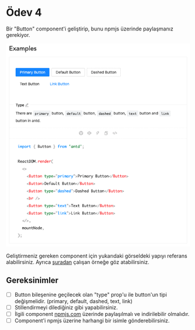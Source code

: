# Ödev 4

Bir "Button" component'i geliştirip, bunu npmjs üzerinde paylaşmanız gerekiyor.

![preview](https://raw.githubusercontent.com/Kodluyoruz/taskforce/main/react-patika/odev4/figures/preview.png)

Geliştirmeniz gereken component için yukarıdaki görseldeki yapıyı referans alabilirsiniz.
Ayrıca [şuradan](https://ant.design/components/button/) çalışan örneğe göz atabilirsiniz.

## Gereksinimler
- [ ] Button bileşenine geçilecek olan "type" prop'u ile button'un tipi değişmelidir. (primary, default, dashed, text, link)
- [ ] Stillendirmeyi dilediğiniz gibi yapabilirsiniz.
- [ ] İlgili component [npmjs.com](npmjs.com) üzerinde paylaşılmalı ve indirilebilir olmalıdır.
- [ ] Component'i npmjs üzerine harhangi bir isimle gönderebilirsiniz.
